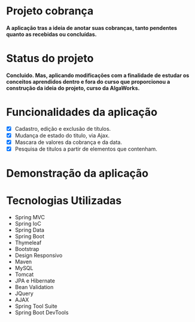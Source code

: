 # Projeto cobrança
#### A aplicação tras a ideia de anotar suas cobranças, tanto pendentes quanto as recebidas ou concluídas.
# Status do projeto
#### Concluido. Mas, aplicando modificações com a finalidade de estudar os conceitos aprendidos dentro e fora do curso que proporcionou a construção da ideia do projeto, curso da AlgaWorks.
# Funcionalidades da aplicação
- [x] Cadastro, edição e exclusão de títulos.
- [x] Mudança de estado do titulo, via Ajax.
- [x] Mascara de valores da cobrança e da data.
- [x] Pesquisa de titulos a partir de elementos que contenham.
# Demonstração da aplicação
# Tecnologias Utilizadas
* Spring MVC
* Spring IoC
* Spring Data
* Spring Boot
* Thymeleaf
* Bootstrap
* Design Responsivo
* Maven
* MySQL
* Tomcat
* JPA e Hibernate
* Bean Validation
* JQuery
* AJAX
* Spring Tool Suite
* Spring Boot DevTools
